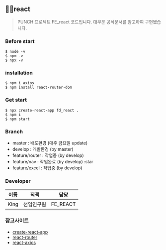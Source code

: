 ## :raising_hand_man:react

> PUNCH 프로젝트 FE_react 코드입니다. 대부분 공식문서를 참고하여 구현됐습니다.




### Before start
```
$ node -v
$ npm -v
$ npx -v
```


### installation
```
$ npm i axios
$ npm install react-router-dom
```



### Get start

```
$ npx create-react-app fd_react .
$ npm i
$ npm start
```





### Branch

- master         :  배포환경 (매주 금요일 update)
- develop        :  개발환경 (by master)
- feature/router :  작업중   (by develop)
- feature/nav    :  작업완료 (by develop) :star
- feature/excel  :  작업중   (by develop)





### Developer

| 이름 | 직책       | 담당     |
| ---- | ---------- | -------- |
| King | 선임연구원 | FE_REACT |



### 참고사이트
- [create-react-app](https://ko.reactjs.org/docs/create-a-new-react-app.html#create-react-app)
- [react-router](https://reactrouter.com/web/api/Hooks)
- [react-axios](https://www.npmjs.com/package/react-axios)
